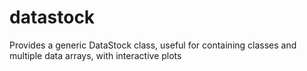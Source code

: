 # datastock
Provides a generic DataStock class, useful for containing classes and multiple data arrays, with interactive plots
